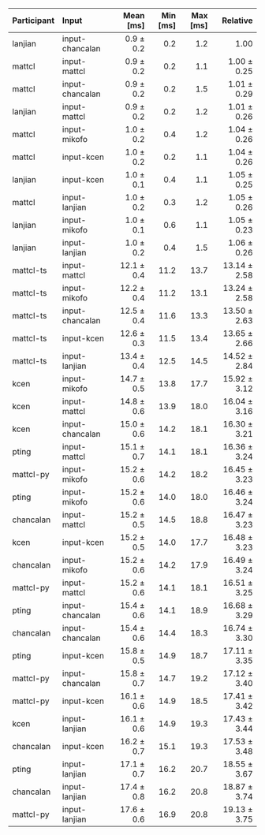 | Participant | Input | Mean [ms] | Min [ms] | Max [ms] | Relative |
|:---|:---|---:|---:|---:|---:|
| lanjian | input-chancalan | 0.9 ± 0.2 | 0.2 | 1.2 | 1.00 |
| mattcl | input-mattcl | 0.9 ± 0.2 | 0.2 | 1.1 | 1.00 ± 0.25 |
| mattcl | input-chancalan | 0.9 ± 0.2 | 0.2 | 1.5 | 1.01 ± 0.29 |
| lanjian | input-mattcl | 0.9 ± 0.2 | 0.2 | 1.2 | 1.01 ± 0.26 |
| mattcl | input-mikofo | 1.0 ± 0.2 | 0.4 | 1.2 | 1.04 ± 0.26 |
| mattcl | input-kcen | 1.0 ± 0.2 | 0.2 | 1.1 | 1.04 ± 0.26 |
| lanjian | input-kcen | 1.0 ± 0.1 | 0.4 | 1.1 | 1.05 ± 0.25 |
| mattcl | input-lanjian | 1.0 ± 0.2 | 0.3 | 1.2 | 1.05 ± 0.26 |
| lanjian | input-mikofo | 1.0 ± 0.1 | 0.6 | 1.1 | 1.05 ± 0.23 |
| lanjian | input-lanjian | 1.0 ± 0.2 | 0.4 | 1.5 | 1.06 ± 0.26 |
| mattcl-ts | input-mattcl | 12.1 ± 0.4 | 11.2 | 13.7 | 13.14 ± 2.58 |
| mattcl-ts | input-mikofo | 12.2 ± 0.4 | 11.2 | 13.1 | 13.24 ± 2.58 |
| mattcl-ts | input-chancalan | 12.5 ± 0.4 | 11.6 | 13.3 | 13.50 ± 2.63 |
| mattcl-ts | input-kcen | 12.6 ± 0.3 | 11.5 | 13.4 | 13.65 ± 2.66 |
| mattcl-ts | input-lanjian | 13.4 ± 0.4 | 12.5 | 14.5 | 14.52 ± 2.84 |
| kcen | input-mikofo | 14.7 ± 0.5 | 13.8 | 17.7 | 15.92 ± 3.12 |
| kcen | input-mattcl | 14.8 ± 0.6 | 13.9 | 18.0 | 16.04 ± 3.16 |
| kcen | input-chancalan | 15.0 ± 0.6 | 14.2 | 18.1 | 16.30 ± 3.21 |
| pting | input-mattcl | 15.1 ± 0.7 | 14.1 | 18.1 | 16.36 ± 3.24 |
| mattcl-py | input-mikofo | 15.2 ± 0.6 | 14.2 | 18.2 | 16.45 ± 3.23 |
| pting | input-mikofo | 15.2 ± 0.6 | 14.0 | 18.0 | 16.46 ± 3.24 |
| chancalan | input-mattcl | 15.2 ± 0.5 | 14.5 | 18.8 | 16.47 ± 3.23 |
| kcen | input-kcen | 15.2 ± 0.5 | 14.0 | 17.7 | 16.48 ± 3.23 |
| chancalan | input-mikofo | 15.2 ± 0.6 | 14.2 | 17.9 | 16.49 ± 3.24 |
| mattcl-py | input-mattcl | 15.2 ± 0.6 | 14.1 | 18.1 | 16.51 ± 3.25 |
| pting | input-chancalan | 15.4 ± 0.6 | 14.1 | 18.9 | 16.68 ± 3.29 |
| chancalan | input-chancalan | 15.4 ± 0.6 | 14.4 | 18.3 | 16.74 ± 3.30 |
| pting | input-kcen | 15.8 ± 0.5 | 14.9 | 18.7 | 17.11 ± 3.35 |
| mattcl-py | input-chancalan | 15.8 ± 0.7 | 14.7 | 19.2 | 17.12 ± 3.40 |
| mattcl-py | input-kcen | 16.1 ± 0.6 | 14.9 | 18.5 | 17.41 ± 3.42 |
| kcen | input-lanjian | 16.1 ± 0.6 | 14.9 | 19.3 | 17.43 ± 3.44 |
| chancalan | input-kcen | 16.2 ± 0.7 | 15.1 | 19.3 | 17.53 ± 3.48 |
| pting | input-lanjian | 17.1 ± 0.7 | 16.2 | 20.7 | 18.55 ± 3.67 |
| chancalan | input-lanjian | 17.4 ± 0.8 | 16.2 | 20.8 | 18.87 ± 3.74 |
| mattcl-py | input-lanjian | 17.6 ± 0.6 | 16.9 | 20.8 | 19.13 ± 3.75 |

